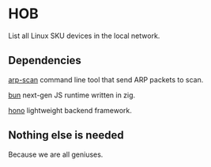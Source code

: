 # HOB

List all Linux SKU devices in the local network.

## Dependencies

[arp-scan](https://github.com/royhills/arp-scan) command line tool that send ARP packets to scan.

[bun](https://bun.sh/) next-gen JS runtime written in zig.

[hono](https://hono.dev/) lightweight backend framework.

## Nothing else is needed

Because we are all geniuses.
